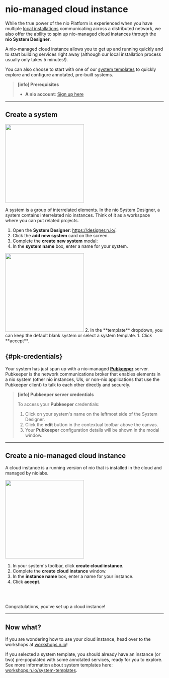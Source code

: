 # nio-managed cloud instance

While the true power of the nio Platform is experienced when you have multiple [local installations](/running-nio/locally.md) communicating across a distributed network, we also offer the ability to spin up nio-managed cloud instances through the **nio System Designer**.

A nio-managed cloud instance allows you to get up and running quickly and to start building services right away (although our local installation process usually only takes 5 minutes!).

You can also choose to start with one of our [system templates](https://workshops.n.io/system-templates) to quickly explore and configure annotated, pre-built systems.

>**[info] Prerequisites**
>
>* **A nio account**: [Sign up here](https://account.n.io/signup)

---

## Create a system
<img class="right border" src="/img/cloud/add-system.png" width="250" />

A system is a group of interrelated elements. In the nio System Designer, a system contains interrelated nio instances. Think of it as a workspace where you can put related projects.
1. Open the **System Designer**: https://designer.n.io/.
1. Click the **add new system** card on the screen.
1. Complete the **create new system** modal:
  1. In the **system name** box, enter a name for your system.
  <img class="right border" src="/img/cloud/Hello-CreateNewSystem.gif" width="250" />
  2. In the **template** dropdown, you can keep the default blank system or select a system template.
  1. Click **accept**.

  ## {#pk-credentials}

  Your system has just spun up with a nio-managed [**Pubkeeper**](/pubkeeper) server. Pubkeeper is the network communications broker that enables elements in a nio system (other nio instances, UIs, or non-nio applications that use the Pubkeeper client) to talk to each other directly and securely.

  > **[info] <span class="allow-caps">Pubkeeper</span> server credentials**
  >
  > To access your **Pubkeeper** credentials:
  > 1. Click on your system's name on the leftmost side of the System Designer.
  > 1. Click the **edit** button in the contextual toolbar above the canvas.
  > 1. Your **Pubkeeper** configuration details will be shown in the modal window.

---

## Create a nio-managed cloud instance

A cloud instance is a running version of nio that is installed in the cloud and managed by niolabs.

<img class="right border" src="/img/cloud/Hello-CreateCloudInstance.png" width="250" />

1. In your system's toolbar, click **create cloud instance**.
1. Complete the **create cloud instance** window.
  1. In the **instance name** box, enter a name for your instance.
  1. Click **accept**.

<br>
<br>

Congratulations, you've set up a cloud instance!


---

## Now what?

If you are wondering how to use your cloud instance, head over to the workshops at [workshops.n.io](https://workshops.n.io)!

If you selected a system template, you should already have an instance (or two) pre-populated with some annotated services, ready for you to explore. See more information about system templates here: [workshops.n.io/system-templates](https://workshops.n.io/system-templates).
